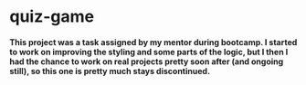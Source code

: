 # quiz-game
#### This project was a task assigned by my mentor during bootcamp. I started to work on improving the styling and some parts of the logic, but I then I had the chance to work on real projects pretty soon after (and ongoing still), so this one is pretty much stays discontinued.
